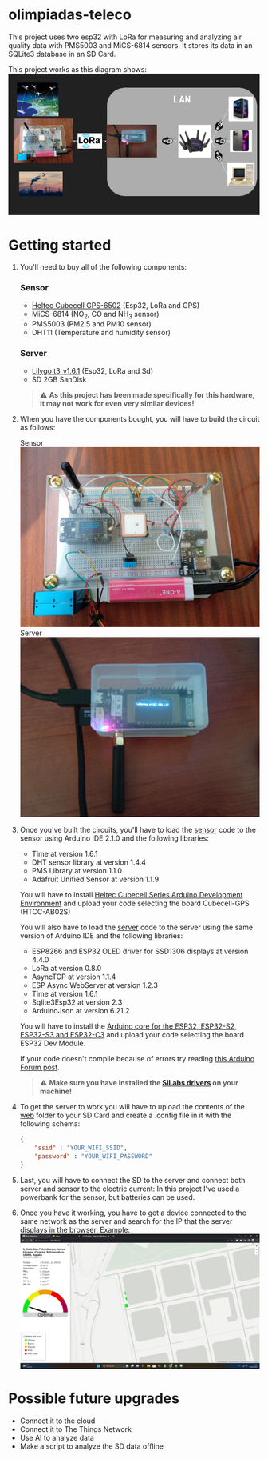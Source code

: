 # olimpiadas-teleco
This project uses two esp32 with LoRa for measuring and analyzing air quality data with PMS5003 and MiCS-6814 sensors. It stores its data in an SQLite3 database in an SD Card.

This project works as this diagram shows:
![Project connections diagram](resources/diagram.png)

# Getting started
1. You'll need to buy all of the following components:
    ### Sensor
     - [Heltec Cubecell GPS-6502](https://heltec.org/project/htcc-ab02s/) (Esp32, LoRa and GPS)
     - MiCS-6814 (NO<sub>2</sub>, CO and NH<sub>3</sub> sensor)
     - PMS5003 (PM2.5 and PM10 sensor)
     - DHT11 (Temperature and humidity sensor)
    ### Server
    - [Lilygo t3_v1.6.1](http://www.lilygo.cn/prod_view.aspx?TypeId=50003&Id=1130&FId=t3:50003:3) (Esp32, LoRa and Sd)
     - SD 2GB SanDisk

    > :warning: **As this project has been made specifically for this hardware, it may not work for even very similar devices!**

2. When you have the components bought, you will have to build the circuit as follows:

    Sensor ![sensor photo](resources/sensor.jpg)
    Server ![server photo](resources/server.jpg)

3. Once you've built the circuits, you'll have to load the [sensor](sensor/) code to the sensor using Arduino IDE 2.1.0 and the following libraries:
    - Time at version 1.6.1
    - DHT sensor library at version 1.4.4
    - PMS Library at version 1.1.0
    - Adafruit Unified Sensor at version 1.1.9

    You will have to install [Heltec Cubecell Series Arduino Development Environment](https://github.com/HelTecAutomation/CubeCell-Arduino) and upload your code selecting the board Cubecell-GPS (HTCC-AB02S)

    You will also have to load the [server](server/) code to the server using the same version of Arduino IDE and the following libraries:
    - ESP8266 and ESP32 OLED driver for SSD1306 displays at version 4.4.0
    - LoRa at version 0.8.0
    - AsyncTCP at version 1.1.4
    - ESP Async WebServer at version 1.2.3
    - Time at version 1.6.1
    - Sqlite3Esp32 at version 2.3
    - ArduinoJson at version 6.21.2

    You will have to install the [Arduino core for the ESP32, ESP32-S2, ESP32-S3 and ESP32-C3](https://github.com/espressif/arduino-esp32) and upload your code selecting the board ESP32 Dev Module.

    If your code doesn't compile because of errors try reading [this Arduino Forum post](https://forum.arduino.cc/t/esp32-unused-variable-compile-error/1039022/9).

    > :warning: **Make sure you have installed the [SiLabs drivers](https://www.silabs.com/developers/usb-to-uart-bridge-vcp-drivers) on your machine!**

4. To get the server to work you will have to upload the contents of the [web](web/) folder to your SD Card and create a .config file in it with the following schema:
    ```json
    {
        "ssid" : "YOUR_WIFI_SSID",
        "password" : "YOUR_WIFI_PASSWORD"
    }
    ```

5. Last, you will have to connect the SD to the server and connect both server and sensor to the electric current: In this project I've used a powerbank for the sensor, but batteries can be used.


6. Once you have it working, you have to get a device connected to the same network as the server and search for the IP that the server displays in the browser. Example:
    ![Example of the website](resources/capture.png)

# Possible future upgrades
- Connect it to the cloud
- Connect it to The Things Network
- Use AI to analyze data
- Make a script to analyze the SD data offline